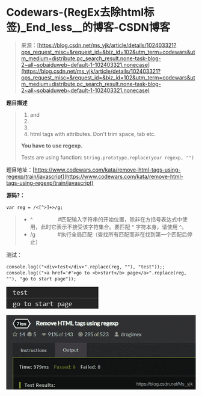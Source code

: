 <!--yml
category: codewars
date: 2022-08-13 11:49:05
-->

# Codewars-(RegEx去除html标签)_End_less__的博客-CSDN博客

> 来源：[https://blog.csdn.net/ms_yjk/article/details/102403321?ops_request_misc=&request_id=&biz_id=102&utm_term=codewars&utm_medium=distribute.pc_search_result.none-task-blog-2~all~sobaiduweb~default-1-102403321.nonecase](https://blog.csdn.net/ms_yjk/article/details/102403321?ops_request_misc=&request_id=&biz_id=102&utm_term=codewars&utm_medium=distribute.pc_search_result.none-task-blog-2~all~sobaiduweb~default-1-102403321.nonecase)

**题目描述**

> 1) <tag> and </tag>
> 2) <tag/>
> 3) <tag />
> 4) html tags with attributes.
> Don't trim space, tab etc.
> 
> **You have to use regexp.**
> 
> Tests are using function:
> `String.prototype.replace(your regexp, "")`

<font face="monospace">题目地址：</font>[https://www.codewars.com/kata/remove-html-tags-using-regexp/train/javascript](https://www.codewars.com/kata/remove-html-tags-using-regexp/train/javascript)

**源码?：**

```
var reg = /<[^>]+>/g;
```

> *   ^                 #匹配输入字符串的开始位置，除非在方括号表达式中使用，此时它表示不接受该字符集合。要匹配 ^ 字符本身，请使用 \^。
> *   /g               #执行全局匹配（查找所有匹配而非在找到第一个匹配后停止）

测试：

```
console.log(("<div>test</div>".replace(reg, ""), "test"));;
console.log(("<a href='#'>go to <b>start</b> page</a>".replace(reg, ""), "go to start page"));
```

![](img/8143040cbea32aa6ea06f9378a3e3038.png)

![](img/403b5f79416ad6c8b4b54252c696cc52.png)